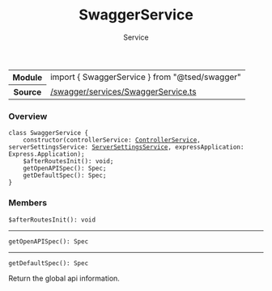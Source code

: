 
<header class="symbol-info-header"><h1 id="swaggerservice">SwaggerService</h1><label class="symbol-info-type-label service">Service</label></header>
<!-- summary -->
<section class="symbol-info"><table class="is-full-width"><tbody><tr><th>Module</th><td><div class="lang-typescript"><span class="token keyword">import</span> { SwaggerService }&nbsp;<span class="token keyword">from</span>&nbsp;<span class="token string">"@tsed/swagger"</span></div></td></tr><tr><th>Source</th><td><a href="https://github.com/Romakita/ts-express-decorators/blob/v4.4.0/src//swagger/services/SwaggerService.ts#L0-L0">/swagger/services/SwaggerService.ts</a></td></tr></tbody></table></section>
<!-- overview -->


### Overview


<pre><code class="typescript-lang "><span class="token keyword">class</span> SwaggerService <span class="token punctuation">{</span>
    <span class="token keyword">constructor</span><span class="token punctuation">(</span>controllerService<span class="token punctuation">:</span> <a href="#api/common/mvc/controllerservice"><span class="token">ControllerService</span></a><span class="token punctuation">,</span> serverSettingsService<span class="token punctuation">:</span> <a href="#api/common/config/serversettingsservice"><span class="token">ServerSettingsService</span></a><span class="token punctuation">,</span> expressApplication<span class="token punctuation">:</span> Express.Application<span class="token punctuation">)</span><span class="token punctuation">;</span>
    $<span class="token function">afterRoutesInit</span><span class="token punctuation">(</span><span class="token punctuation">)</span><span class="token punctuation">:</span> <span class="token keyword">void</span><span class="token punctuation">;</span>
    <span class="token function">getOpenAPISpec</span><span class="token punctuation">(</span><span class="token punctuation">)</span><span class="token punctuation">:</span> Spec<span class="token punctuation">;</span>
    <span class="token function">getDefaultSpec</span><span class="token punctuation">(</span><span class="token punctuation">)</span><span class="token punctuation">:</span> Spec<span class="token punctuation">;</span>
<span class="token punctuation">}</span></code></pre>


<!-- Parameters -->

<!-- Description -->

<!-- Members -->







### Members



<div class="method-overview">
<pre><code class="typescript-lang ">$<span class="token function">afterRoutesInit</span><span class="token punctuation">(</span><span class="token punctuation">)</span><span class="token punctuation">:</span> <span class="token keyword">void</span></code></pre>
</div>




<hr/>



<div class="method-overview">
<pre><code class="typescript-lang "><span class="token function">getOpenAPISpec</span><span class="token punctuation">(</span><span class="token punctuation">)</span><span class="token punctuation">:</span> Spec</code></pre>
</div>




<hr/>



<div class="method-overview">
<pre><code class="typescript-lang "><span class="token function">getDefaultSpec</span><span class="token punctuation">(</span><span class="token punctuation">)</span><span class="token punctuation">:</span> Spec</code></pre>
</div>


Return the global api information.







